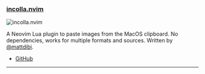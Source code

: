 <h3 id="incolla.nvim">
  <a href="#incolla.nvim">
    <span class="icon-text">
      <span class="icon">
        <i class="fa-solid fa-book"></i>
      </span>
    </span>
    <span>incolla.nvim</span>
  </a>
</h3>

![incolla.nvim](https://user-images.githubusercontent.com/22748355/210150002-135316ea-5574-443c-b71b-cc089784df7e.gif)

A Neovim Lua plugin to paste images from the MacOS clipboard. No dependencies, works for multiple formats and sources.
Written by [@mattdibi](https://github.com/mattdibi).

- [GitHub](https://github.com/mattdibi/incolla.nvim)

---
